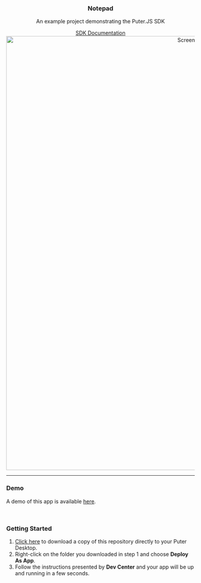 <h3 align="center">Notepad</h3>
<p align="center">An example project demonstrating the Puter.JS SDK</p>
<p align="center"><a href="https://docs.puter.com/" target="_blank">SDK Documentation</a>
<img width="1159" alt="Screenshot 2023-10-17 at 10 48 48 AM" src="https://github.com/HeyPuter/notepad/assets/1715019/6721a413-bdad-4391-96a4-dbf6083238aa">
<hr>

### Demo

A demo of this app is available <a href="https://puter.com/app/notepad-example" target="_blank">here</a>.


<br>
  
### Getting Started

1) <a href="https://puter.com/?name=notepad-example&is_dir=1&download=https%3A%2F%2Fapi.puter.com%2Ffile%3Fuid%3Ddb37c51f-014a-4c57-b954-243d26eefac6%26expires%3D10001673410895%26signature%3Dea4eeccb70917c64dd1579883670b5d95154db225926b030a677f99274a854cb" target="_blank">Click here</a> to download a copy of this repository directly to your Puter Desktop.
2) Right-click on the folder you downloaded in step 1 and choose **Deploy As App**.
3) Follow the instructions presented by **Dev Center** and your app will be up and running in a few seconds.

